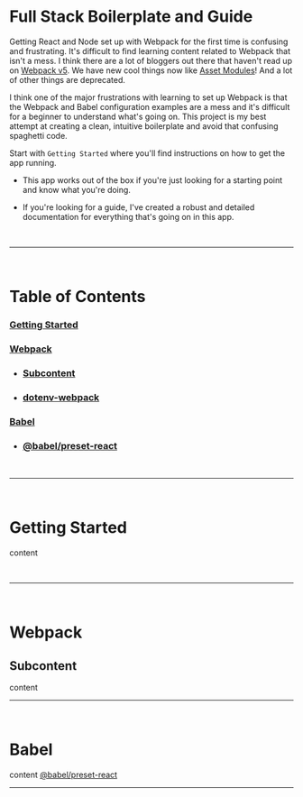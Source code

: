 # Full Stack Boilerplate and Guide

Getting React and Node set up with Webpack for the first time is confusing and frustrating. It's difficult to find learning content related to Webpack that isn't a mess. I think there are a lot of bloggers out there that haven't read up on [Webpack v5](https://webpack.js.org/blog/2020-10-10-webpack-5-release/). We have new cool things now like [Asset Modules](https://webpack.js.org/blog/2020-10-10-webpack-5-release/#asset-modules)! And a lot of other things are deprecated.

I think one of the major frustrations with learning to set up Webpack is that the Webpack and Babel configuration examples are a mess and it's difficult for a beginner to understand what's going on. This project is my best attempt at creating a clean, intuitive boilerplate and avoid that confusing spaghetti code.

Start with `Getting Started` where you'll find instructions on how to get the app running.

* This app works out of the box if you're just looking for a starting point and know what you're doing.

* If you're looking for a guide, I've created a robust and detailed documentation for everything that's going on in this app.

&nbsp;

---
&nbsp;
# Table of Contents

### [Getting Started]()
### [Webpack]()
* ### [Subcontent]()
* ### [dotenv-webpack]()
### [Babel]()
* ### [@babel/preset-react]()

&nbsp;

---
&nbsp;
# Getting Started

content

&nbsp;

---
&nbsp;
# Webpack

## Subcontent
content

---
&nbsp;
# Babel
content
[@babel/preset-react](https://babeljs.io/docs/en/babel-preset-react)

---

